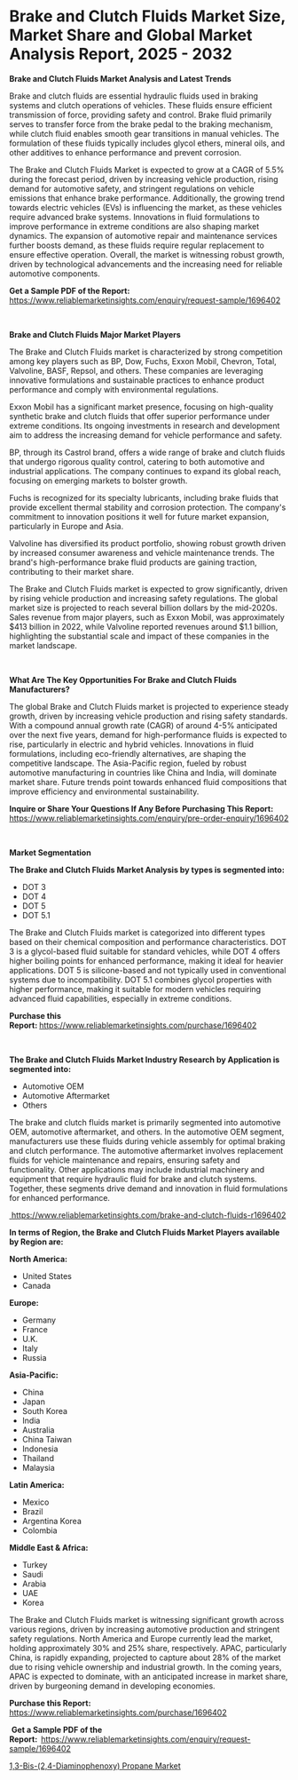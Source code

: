 <p><h1>Brake and Clutch Fluids Market Size, Market Share and Global Market Analysis Report, 2025 - 2032</h1></p><p><strong>Brake and Clutch Fluids Market Analysis and Latest Trends</strong></p>
<p><p>Brake and clutch fluids are essential hydraulic fluids used in braking systems and clutch operations of vehicles. These fluids ensure efficient transmission of force, providing safety and control. Brake fluid primarily serves to transfer force from the brake pedal to the braking mechanism, while clutch fluid enables smooth gear transitions in manual vehicles. The formulation of these fluids typically includes glycol ethers, mineral oils, and other additives to enhance performance and prevent corrosion.</p><p>The Brake and Clutch Fluids Market is expected to grow at a CAGR of 5.5% during the forecast period, driven by increasing vehicle production, rising demand for automotive safety, and stringent regulations on vehicle emissions that enhance brake performance. Additionally, the growing trend towards electric vehicles (EVs) is influencing the market, as these vehicles require advanced brake systems. Innovations in fluid formulations to improve performance in extreme conditions are also shaping market dynamics. The expansion of automotive repair and maintenance services further boosts demand, as these fluids require regular replacement to ensure effective operation. Overall, the market is witnessing robust growth, driven by technological advancements and the increasing need for reliable automotive components.</p></p>
<p><strong>Get a Sample PDF of the Report:&nbsp;</strong> <a href="https://www.reliablemarketinsights.com/enquiry/request-sample/1696402?utm_campaign=2951&utm_medium=2&utm_source=Github&utm_content=ia&utm_term=27032025&utm_id=brake-and-clutch-fluids">https://www.reliablemarketinsights.com/enquiry/request-sample/1696402</a></p>
<p>&nbsp;</p>
<p><strong>Brake and Clutch Fluids Major Market Players</strong></p>
<p><p>The Brake and Clutch Fluids market is characterized by strong competition among key players such as BP, Dow, Fuchs, Exxon Mobil, Chevron, Total, Valvoline, BASF, Repsol, and others. These companies are leveraging innovative formulations and sustainable practices to enhance product performance and comply with environmental regulations.</p><p>Exxon Mobil has a significant market presence, focusing on high-quality synthetic brake and clutch fluids that offer superior performance under extreme conditions. Its ongoing investments in research and development aim to address the increasing demand for vehicle performance and safety.</p><p>BP, through its Castrol brand, offers a wide range of brake and clutch fluids that undergo rigorous quality control, catering to both automotive and industrial applications. The company continues to expand its global reach, focusing on emerging markets to bolster growth.</p><p>Fuchs is recognized for its specialty lubricants, including brake fluids that provide excellent thermal stability and corrosion protection. The company's commitment to innovation positions it well for future market expansion, particularly in Europe and Asia.</p><p>Valvoline has diversified its product portfolio, showing robust growth driven by increased consumer awareness and vehicle maintenance trends. The brand's high-performance brake fluid products are gaining traction, contributing to their market share.</p><p>The Brake and Clutch Fluids market is expected to grow significantly, driven by rising vehicle production and increasing safety regulations. The global market size is projected to reach several billion dollars by the mid-2020s. Sales revenue from major players, such as Exxon Mobil, was approximately $413 billion in 2022, while Valvoline reported revenues around $1.1 billion, highlighting the substantial scale and impact of these companies in the market landscape.</p></p>
<p>&nbsp;</p>
<p><strong>What Are The Key Opportunities For Brake and Clutch Fluids Manufacturers?</strong></p>
<p><p>The global Brake and Clutch Fluids market is projected to experience steady growth, driven by increasing vehicle production and rising safety standards. With a compound annual growth rate (CAGR) of around 4-5% anticipated over the next five years, demand for high-performance fluids is expected to rise, particularly in electric and hybrid vehicles. Innovations in fluid formulations, including eco-friendly alternatives, are shaping the competitive landscape. The Asia-Pacific region, fueled by robust automotive manufacturing in countries like China and India, will dominate market share. Future trends point towards enhanced fluid compositions that improve efficiency and environmental sustainability.</p></p>
<p><strong>Inquire or Share Your Questions If Any Before Purchasing This Report:</strong> <a href="https://www.reliablemarketinsights.com/enquiry/pre-order-enquiry/1696402?utm_campaign=2951&utm_medium=2&utm_source=Github&utm_content=ia&utm_term=27032025&utm_id=brake-and-clutch-fluids">https://www.reliablemarketinsights.com/enquiry/pre-order-enquiry/1696402</a></p>
<p>&nbsp;</p>
<p><strong>Market Segmentation</strong></p>
<p><strong>The Brake and Clutch Fluids Market Analysis by types is segmented into:</strong></p>
<p><ul><li>DOT 3</li><li>DOT 4</li><li>DOT 5</li><li>DOT 5.1</li></ul></p>
<p><p>The Brake and Clutch Fluids market is categorized into different types based on their chemical composition and performance characteristics. DOT 3 is a glycol-based fluid suitable for standard vehicles, while DOT 4 offers higher boiling points for enhanced performance, making it ideal for heavier applications. DOT 5 is silicone-based and not typically used in conventional systems due to incompatibility. DOT 5.1 combines glycol properties with higher performance, making it suitable for modern vehicles requiring advanced fluid capabilities, especially in extreme conditions.</p></p>
<p><strong>Purchase this Report:&nbsp;</strong><a href="https://www.reliablemarketinsights.com/purchase/1696402?utm_campaign=2951&utm_medium=2&utm_source=Github&utm_content=ia&utm_term=27032025&utm_id=brake-and-clutch-fluids">https://www.reliablemarketinsights.com/purchase/1696402</a></p>
<p>&nbsp;</p>
<p><strong>The Brake and Clutch Fluids Market Industry Research by Application is segmented into:</strong></p>
<p><ul><li>Automotive OEM</li><li>Automotive Aftermarket</li><li>Others</li></ul></p>
<p><p>The brake and clutch fluids market is primarily segmented into automotive OEM, automotive aftermarket, and others. In the automotive OEM segment, manufacturers use these fluids during vehicle assembly for optimal braking and clutch performance. The automotive aftermarket involves replacement fluids for vehicle maintenance and repairs, ensuring safety and functionality. Other applications may include industrial machinery and equipment that require hydraulic fluid for brake and clutch systems. Together, these segments drive demand and innovation in fluid formulations for enhanced performance.</p></p>
<p><a href="https://www.reliablemarketinsights.com/brake-and-clutch-fluids-r1696402?utm_campaign=2951&utm_medium=2&utm_source=Github&utm_content=ia&utm_term=27032025&utm_id=brake-and-clutch-fluids">&nbsp;https://www.reliablemarketinsights.com/brake-and-clutch-fluids-r1696402</a></p>
<p><strong>In terms of Region, the Brake and Clutch Fluids Market Players available by Region are:</strong></p>
<p>
    <p> <strong> North America: </strong>
        <ul>
            <li>United States</li>
            <li>Canada</li>
        </ul>
        </p> 
    <p> <strong> Europe: </strong>
        <ul>
            <li>Germany</li>
            <li>France</li>
            <li>U.K.</li>
            <li>Italy</li>
            <li>Russia</li>
        </ul>
        </p> 
    <p> <strong> Asia-Pacific: </strong>
        <ul>
            <li>China</li>
            <li>Japan</li>
            <li>South Korea</li>
            <li>India</li>
            <li>Australia</li>
            <li>China Taiwan</li>
            <li>Indonesia</li>
            <li>Thailand</li>
            <li>Malaysia</li>
        </ul>
        </p> 
    <p> <strong> Latin America: </strong>
        <ul>
            <li>Mexico</li>
            <li>Brazil</li>
            <li>Argentina Korea</li>
            <li>Colombia</li>
        </ul>
        </p> 
    <p> <strong> Middle East & Africa: </strong>
        <ul>
            <li>Turkey</li>
            <li>Saudi</li>
            <li>Arabia</li>
            <li>UAE</li>
            <li>Korea</li>
        </ul>
    </p>
    </p>
<p><p>The Brake and Clutch Fluids market is witnessing significant growth across various regions, driven by increasing automotive production and stringent safety regulations. North America and Europe currently lead the market, holding approximately 30% and 25% share, respectively. APAC, particularly China, is rapidly expanding, projected to capture about 28% of the market due to rising vehicle ownership and industrial growth. In the coming years, APAC is expected to dominate, with an anticipated increase in market share, driven by burgeoning demand in developing economies.</p></p>
<p><strong>Purchase this Report: </strong><a href="https://www.reliablemarketinsights.com/purchase/1696402?utm_campaign=2951&utm_medium=2&utm_source=Github&utm_content=ia&utm_term=27032025&utm_id=brake-and-clutch-fluids">https://www.reliablemarketinsights.com/purchase/1696402</a></p>
<p>&nbsp;<strong>Get a Sample PDF of the Report:&nbsp;&nbsp;</strong><a href="https://www.reliablemarketinsights.com/enquiry/request-sample/1696402?utm_campaign=2951&utm_medium=2&utm_source=Github&utm_content=ia&utm_term=27032025&utm_id=brake-and-clutch-fluids">https://www.reliablemarketinsights.com/enquiry/request-sample/1696402</a></p>
<p><strong></strong></p>
<p><p><a href="https://github.com/carendesrochers299/Market-Research-Report-List-1/blob/main/13-bis-24-diaminophenoxy-propane-market.md?utm_campaign=2951&utm_medium=2&utm_source=Github&utm_content=ia&utm_term=27032025&utm_id=brake-and-clutch-fluids">1,3-Bis-(2,4-Diaminophenoxy) Propane Market</a></p></p>